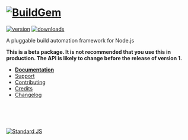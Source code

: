 
# [![BuildGem](https://cdn.rawgit.com/buildgem/logo/2.1.0/dist/png/buildgem-logo-240x60.png)](https://github.com/buildgem)

[![version](https://img.shields.io/npm/v/buildgem.svg?label=version&colorA=333333&colorB=E8BA00&style=flat-square&maxAge=1000)](https://www.npmjs.com/package/buildgem)
[![downloads](https://img.shields.io/npm/dt/buildgem.svg?label=downloads&colorA=333333&colorB=E8BA00&style=flat-square&maxAge=1000)](https://www.npmjs.com/package/buildgem)

A pluggable build automation framework for Node.js

**This is a beta package. It is not recommended that you use this in production. The API is likely to change before the release of version 1.**

- **[Documentation](https://www.buildgem.com/docs/1.0/)**
- [Support](https://www.buildgem.com/support/)
- [Contributing](https://www.buildgem.com/contributing/)
- [Credits](https://www.buildgem.com/credits/)
- [Changelog](https://www.buildgem.com/changelog/)


<p><br /><br /><br /><br /><a href="http://standardjs.com/"><img src="https://cdn.jsdelivr.net/gh/feross/standard/badge.svg" alt="Standard JS"></a></p>
